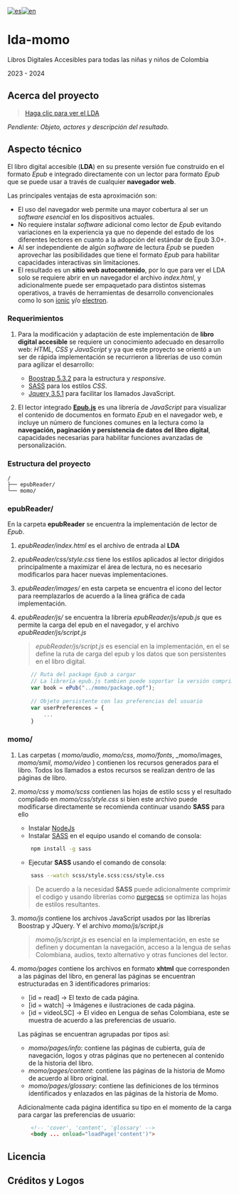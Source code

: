 [![es](https://img.shields.io/badge/lang-es-yellow.svg)](https://github.com/novatransmedia/lda-momo/blob/main/README.md)[![en](https://img.shields.io/badge/lang-en-red.svg)](https://github.com/novatransmedia/lda-momo/blob/main/README.en.md)

# lda-momo

Libros Digitales Accesibles para todas las niñas y niños de Colombia

2023 - 2024

## Acerca del proyecto

> [Haga clic para ver el LDA](https://www.gestioninclusiva.org/sites/default/files/recursos/MomoLDA/epubReader/index.html)

_Pendiente: Objeto, actores y descripción del resultado._

## Aspecto técnico

El libro digital accesible (**LDA**) en su presente versión fue construido en el formato _Epub_ e integrado directamente con un lector para formato _Epub_ que se puede usar a través de cualquier **navegador web**.

Las principales ventajas de esta aproximación son:

- El uso del navegador web permite una mayor cobertura al ser un _software esencial_ en los dispositivos actuales.
- No requiere instalar _software_ adicional como lector de _Epub_ evitando variaciones en la experiencia ya que no depende del estado de los diferentes lectores en cuanto a la adopción del estándar de Epub 3.0+.
- Al ser independiente de algún _software_ de lectura _Epub_ se pueden aprovechar las posibilidades que tiene el formato _Epub_ para habilitar capacidades interactivas sin limitaciones.
- El resultado es un **sitio web autocontenido**, por lo que para ver el LDA solo se requiere abrir en un navegador el archivo _index.html_, y adicionalmente puede ser empaquetado para distintos sistemas operativos, a través de herramientas de desarrollo convencionales como lo son [ionic](https://ionicframework.com/) y/o [electron](https://www.electronjs.org/).

### Requerimientos

1. Para la modificación y adaptación de este implementación de **libro digital accesible** se requiere un conocimiento adecuado en desarrollo web: _HTML, CSS y JavaScript_ y ya que este proyecto se orientó a un ser de rápida implementación se recurrieron a librerías de uso común para agilizar el desarrollo:

   - [Boostrap 5.3.2](https://getbootstrap.com/) para la estructura y _responsive_.
   - [SASS](https://sass-lang.com/) para los estilos _CSS_.
   - [Jquery 3.5.1](https://jquery.com/)  para facilitar los llamados JavaScript.

2. El lector integrado **[Epub.js](https://github.com/futurepress/epub.js)** es una librería de _JavaScript_ para visualizar el contenido de documentos en formato _Epub_ en el navegador web, e incluye un número de funciones comunes en la lectura como la **navegación, paginación y persistencia de datos del libro digital**, capacidades necesarias para habilitar funciones avanzadas de personalización.

### Estructura del proyecto

```text
/
├── epubReader/
└── momo/
```

### epubReader/

En la carpeta **epubReader** se encuentra la implementación de lector de _Epub_.

1. _epubReader/index.html_ es el archivo de entrada al **LDA**
2. _epubReader/css/style.css_ tiene los estilos aplicados al lector dirigidos principalmente a maximizar el área de lectura, no es necesario modificarlos para hacer nuevas implementaciones.
3. _epubReader/images/_ en esta carpeta se encuentra el icono del lector para reemplazarlos de acuerdo a la línea gráfica de cada implementación.
4. _epubReader/js/_ se encuentra la librería _epubReader/js/epub.js_ que es permite la carga del epub en el navegador, y el archivo _epubReader/js/script.js_

   > _epubReader/js/script.js_ es esencial en la implementación, en el se define la ruta de carga del epub y los datos que son persistentes en el libro digital.

    ```js
        // Ruta del package Epub a cargar
        // La librería epub.js tambien puede soportar la versión comprimida del formato *.epub
        var book = ePub("../momo/package.opf");
        
        // Objeto persistente con las preferencias del usuario
        var userPreferences = {
            ...
        }
    ```

### momo/

1. Las carpetas ( _momo/audio_, _momo/css_, _momo/fonts_, _momo/images, _momo/smil_, _momo/video_ ) contienen los recursos generados para el libro. Todos los llamados a estos recursos se realizan dentro de las páginas de libro.
2. _momo/css_ y _momo/scss_ contienen las hojas de estilo scss y el resultado compilado en _momo/css/style.css_ si bien este archivo puede modificarse directamente se recomienda continuar usando **SASS** para ello

    - Instalar [NodeJs](https://nodejs.org/)
    - Instalar [SASS](https://sass-lang.com/) en el equipo usando el comando de consola:

    ```bash
        npm install -g sass
    ```

    - Ejecutar **SASS** usando el comando de consola:

    ```bash
        sass --watch scss/style.scss:css/style.css
    ```

    > De acuerdo a la necesidad **SASS** puede adicionalmente comprimir el codigo y usando librerías como [purgecss](https://purgecss.com/) se optimiza las hojas de estilos resultantes.

3. _momo/js_ contiene los archivos JavaScript usados por las librerías Boostrap y JQuery. Y el archivo _momo/js/script.js_

   > _momo/js/script.js_ es esencial en la implementación, en este se definen y documentan la navegación, acceso a la lengua de señas Colombiana, audios, texto alternativo y otras funciones del lector.

4. _momo/pages_ contiene los archivos en formato **xhtml** que corresponden a las páginas del libro, en general las páginas se encuentran estructuradas en 3 identificadores primarios:

   - [id = read] -> El texto de cada página.
   - [id = watch] -> Imágenes e ilustraciones de cada página.
   - [id = videoLSC] -> El video en Lengua de señas Colombiana, este se muestra de acuerdo a las preferencias de usuario.

    Las páginas se encuentran agrupadas por tipos así:

    - _momo/pages/info_: contiene las páginas de cubierta, guía de navegación, logos y otras páginas que no pertenecen al contenido de la historia del libro.
    - _momo/pages/content_: contiene las páginas de la historia de Momo de acuerdo al libro original.
    - _momo/pages/glossary_: contiene las definiciones de los términos identificados y enlazados en las páginas de la historia de Momo.

    Adicionalmente cada página identifica su tipo en el momento de la carga para cargar las preferencias de usuario:

    ```html
        <!-- 'cover', 'content', 'glossary' -->
        <body ... onload="loadPage('content')"> 
    ```

## Licencia

## Créditos y Logos
